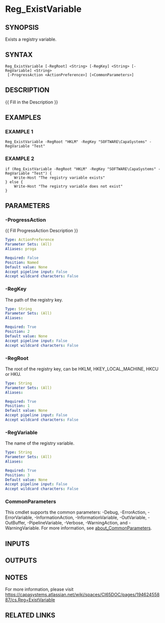 # Reg_ExistVariable

## SYNOPSIS
Exists a registry variable.

## SYNTAX

```
Reg_ExistVariable [-RegRoot] <String> [-RegKey] <String> [-RegVariable] <String>
 [-ProgressAction <ActionPreference>] [<CommonParameters>]
```

## DESCRIPTION
{{ Fill in the Description }}

## EXAMPLES

### EXAMPLE 1
```
Reg_ExistVariable -RegRoot "HKLM" -RegKey "SOFTWARE\CapaSystems" -RegVariable "Test"
```

### EXAMPLE 2
```
if (Reg_ExistVariable -RegRoot "HKLM" -RegKey "SOFTWARE\CapaSystems" -RegVariable "Test") {
	Write-Host "The registry variable exists"
} else {
	Write-Host "The registry variable does not exist"
}
```

## PARAMETERS

### -ProgressAction
{{ Fill ProgressAction Description }}

```yaml
Type: ActionPreference
Parameter Sets: (All)
Aliases: proga

Required: False
Position: Named
Default value: None
Accept pipeline input: False
Accept wildcard characters: False
```

### -RegKey
The path of the registry key.

```yaml
Type: String
Parameter Sets: (All)
Aliases:

Required: True
Position: 2
Default value: None
Accept pipeline input: False
Accept wildcard characters: False
```

### -RegRoot
The root of the registry key, can be HKLM, HKEY_LOCAL_MACHINE, HKCU or HKU.

```yaml
Type: String
Parameter Sets: (All)
Aliases:

Required: True
Position: 1
Default value: None
Accept pipeline input: False
Accept wildcard characters: False
```

### -RegVariable
The name of the registry variable.

```yaml
Type: String
Parameter Sets: (All)
Aliases:

Required: True
Position: 3
Default value: None
Accept pipeline input: False
Accept wildcard characters: False
```

### CommonParameters
This cmdlet supports the common parameters: -Debug, -ErrorAction, -ErrorVariable, -InformationAction, -InformationVariable, -OutVariable, -OutBuffer, -PipelineVariable, -Verbose, -WarningAction, and -WarningVariable. For more information, see [about_CommonParameters](http://go.microsoft.com/fwlink/?LinkID=113216).

## INPUTS

## OUTPUTS

## NOTES
For more information, please visit https://capasystems.atlassian.net/wiki/spaces/CI65DOC/pages/19462455887/cs.Reg+ExistVariable

## RELATED LINKS
